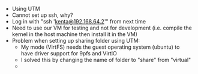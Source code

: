 - Using UTM
- Cannot set up ssh, why?
- Log in with "ssh 'kenta@192.168.64.2'" from next time
- Need to use our VM for testing and not for development (i.e. compile the kernel in the host machine then install it in the VM)
- Problem when setting up sharing folder using UTM:
	- My mode (VirtFS) needs the guest operating system (ubuntu) to have driver support for 9pfs and VirtIO 
	- I solved this by changing the name of folder to "share" from "virtual"
	- 